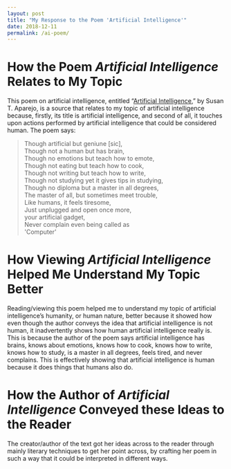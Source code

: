 ```yaml
---
layout: post
title: "My Response to the Poem 'Artificial Intelligence'"
date: 2018-12-11
permalink: /ai-poem/
---
```


# How the Poem *Artificial Intelligence* Relates to My Topic

This poem on artificial intelligence, entitled “[Artificial Intelligence](https://www.poemhunter.com/poem/artificial-intelligence-2/),” by Susan T. Aparejo, is a source that relates to my topic of artificial intelligence because, firstly, its title is artificial intelligence, and second of all, it touches upon actions performed by artificial intelligence that could be considered human.
The poem says:
> Though artificial but geniune [sic], <br>
Though not a human but has brain, <br>
Though no emotions but teach how to emote, <br>
Though not eating but teach how to cook, <br>
Though not writing but teach how to write, <br>
Though not studying yet it gives tips in studying, <br>
Though no diploma but a master in all degrees, <br>
The master of all, but sometimes meet trouble, <br>
Like humans, it feels tiresome, <br>
Just unplugged and open once more, <br>
your artificial gadget, <br>
Never complain even being called as <br>
'Computer'

# How Viewing *Artificial Intelligence* Helped Me Understand My Topic Better

Reading/viewing this poem helped me to understand my topic of artificial intelligence’s humanity, or human nature, better because it showed how even though the author conveys the idea that artificial intelligence is not human, it inadvertently shows how human artificial intelligence really is.
This is because the author of the poem says artificial intelligence has brains, knows about emotions, knows how to cook, knows how to write, knows how to study, is a master in all degrees, feels tired, and never complains.
This is effectively showing that artificial intelligence is human because it does things that humans also do.

# How the Author of *Artificial Intelligence* Conveyed these Ideas to the Reader

The creator/author of the text got her ideas across to the reader through mainly literary techniques to get her point across, by crafting her poem in such a way that it could be interpreted in different ways.

